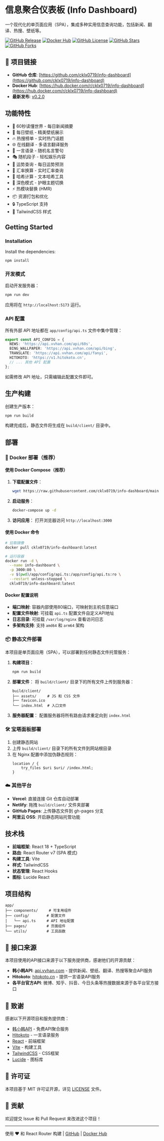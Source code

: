 # 信息聚合仪表板 (Info Dashboard)

一个现代化的单页面应用（SPA），集成多种实用信息查询功能，包括新闻、翻译、热搜、壁纸等。

[![GitHub Release](https://img.shields.io/github/v/release/cklx0719/info-dashboard)](https://github.com/cklx0719/info-dashboard/releases)
[![Docker Hub](https://img.shields.io/docker/v/cklx0719/info-dashboard?label=Docker%20Hub)](https://hub.docker.com/r/cklx0719/info-dashboard)
[![GitHub License](https://img.shields.io/github/license/cklx0719/info-dashboard)](https://github.com/cklx0719/info-dashboard/blob/master/LICENSE)
[![GitHub Stars](https://img.shields.io/github/stars/cklx0719/info-dashboard)](https://github.com/cklx0719/info-dashboard)
[![GitHub Forks](https://img.shields.io/github/forks/cklx0719/info-dashboard)](https://github.com/cklx0719/info-dashboard)

## 🔗 项目链接

- **GitHub 仓库**: [https://github.com/cklx0719/info-dashboard](https://github.com/cklx0719/info-dashboard)
- **Docker Hub**: [https://hub.docker.com/r/cklx0719/info-dashboard](https://hub.docker.com/r/cklx0719/info-dashboard)
- **最新发布**: [v0.2.0](https://github.com/cklx0719/info-dashboard/releases/tag/v0.2.0)

## 功能特性

- 📰 60秒读懂世界 - 每日新闻摘要
- 🌅 每日壁纸 - 精美壁纸展示
- 🔥 热搜榜单 - 实时热门话题
- 🌐 在线翻译 - 多语言翻译服务
- 📝 一言语录 - 随机名言警句
- 🎭 随机段子 - 轻松娱乐内容
- 🔮 运势查询 - 每日运势预测
- 💱 汇率换算 - 实时汇率查询
- 🔐 哈希计算 - 文本哈希工具
- 🌙 深色模式 - 护眼主题切换
- ⚡️ 热模块替换 (HMR)
- 📦 资源打包和优化
- 🔒 TypeScript 支持
- 🎨 TailwindCSS 样式

## Getting Started

### Installation

Install the dependencies:

```bash
npm install
```

### 开发模式

启动开发服务器：

```bash
npm run dev
```

应用将在 `http://localhost:5173` 运行。

### API 配置

所有外部 API 地址都在 `app/config/api.ts` 文件中集中管理：

```typescript
export const API_CONFIG = {
  NEWS: 'https://api.vvhan.com/api/60s',
  BING_WALLPAPER: 'https://api.vvhan.com/api/bing',
  TRANSLATE: 'https://api.vvhan.com/api/fanyi',
  HITOKOTO: 'https://v1.hitokoto.cn',
  // ... 其他 API 配置
};
```

如需修改 API 地址，只需编辑此配置文件即可。

## 生产构建

创建生产版本：

```bash
npm run build
```

构建完成后，静态文件将生成在 `build/client/` 目录中。

## 部署

### 🐳 Docker 部署（推荐）

#### 使用 Docker Compose（推荐）

1. **下载配置文件**：
   ```bash
   wget https://raw.githubusercontent.com/cklx0719/info-dashboard/main/docker-compose.yml
   ```

2. **启动服务**：
   ```bash
   docker-compose up -d
   ```

3. **访问应用**：
   打开浏览器访问 `http://localhost:3000`

#### 使用 Docker 命令

```bash
# 拉取镜像
docker pull cklx0719/info-dashboard:latest

# 运行容器
docker run -d \
  --name info-dashboard \
  -p 3000:80 \
  -v $(pwd)/app/config/api.ts:/app/config/api.ts:ro \
  --restart unless-stopped \
  cklx0719/info-dashboard:latest
```

#### Docker 配置说明

- **端口映射**: 容器内部使用80端口，可映射到主机任意端口
- **配置文件映射**: 可挂载 `api.ts` 配置文件自定义API地址
- **日志目录**: 可挂载 `/var/log/nginx` 查看访问日志
- **多架构支持**: 支持 `amd64` 和 `arm64` 架构

### 📦 静态文件部署

本项目是单页面应用（SPA），可以部署到任何静态文件托管服务：

1. **构建项目**：
   ```bash
   npm run build
   ```

2. **部署文件**：
   将 `build/client/` 目录下的所有文件上传到服务器：
   ```
   build/client/
   ├── assets/     # JS 和 CSS 文件
   ├── favicon.ico
   └── index.html  # 入口文件
   ```

3. **服务器配置**：
   配置服务器将所有路由请求重定向到 `index.html`

### 🛠️ 宝塔面板部署

1. 创建静态网站
2. 上传 `build/client/` 目录下的所有文件到网站根目录
3. 在 Nginx 配置中添加伪静态规则：
   ```nginx
   location / {
       try_files $uri $uri/ /index.html;
   }
   ```

### ☁️ 其他平台

- **Vercel**: 直接连接 Git 仓库自动部署
- **Netlify**: 拖拽 `build/client/` 文件夹部署
- **GitHub Pages**: 上传静态文件到 gh-pages 分支
- **阿里云 OSS**: 开启静态网站托管功能

## 技术栈

- **前端框架**: React 18 + TypeScript
- **路由**: React Router v7 (SPA 模式)
- **构建工具**: Vite
- **样式**: TailwindCSS
- **状态管理**: React Hooks
- **图标**: Lucide React

## 项目结构

```
app/
├── components/     # 可复用组件
├── config/        # 配置文件
│   └── api.ts     # API 地址配置
├── pages/         # 页面组件
└── utils/         # 工具函数
```

## 📡 接口来源

本项目使用的API接口来源于以下服务提供商，感谢他们的开源贡献：

- **韩小韩API**: [api.vvhan.com](https://api.vvhan.com) - 提供新闻、壁纸、翻译、热搜等聚合API服务
- **Hitokoto**: [hitokoto.cn](https://hitokoto.cn) - 提供一言语录API服务
- **各平台官方API**: 微博、知乎、抖音、今日头条等热搜数据来源于各平台官方接口

## 🙏 致谢

感谢以下开源项目和服务提供商：

- [韩小韩API](https://api.vvhan.com) - 免费API聚合服务
- [Hitokoto](https://hitokoto.cn) - 一言语录服务
- [React](https://reactjs.org) - 前端框架
- [Vite](https://vitejs.dev) - 构建工具
- [TailwindCSS](https://tailwindcss.com) - CSS框架
- [Lucide](https://lucide.dev) - 图标库

## 📄 许可证

本项目基于 MIT 许可证开源，详见 [LICENSE](LICENSE) 文件。

## 🤝 贡献

欢迎提交 Issue 和 Pull Request 来改进这个项目！

---

使用 ❤️ 和 React Router 构建 | [GitHub](https://github.com/cklx0719/info-dashboard) | [Docker Hub](https://hub.docker.com/r/cklx0719/info-dashboard)
